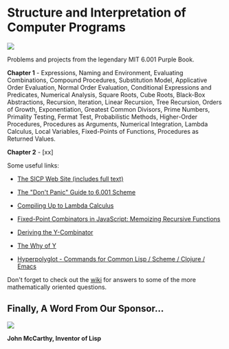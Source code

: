 Structure and Interpretation of Computer Programs
=================================================
 
[![](http://farm6.static.flickr.com/5221/5599784182_5403472c2a.jpg)](http://farm6.static.flickr.com/5221/5599784182_5403472c2a.jpg)

Problems and projects from the legendary MIT 6.001 Purple Book.

**Chapter 1** - Expressions, Naming and Environment, Evaluating Combinations, Compound Procedures, Substitution Model, Applicative Order Evaluation, Normal Order Evaluation, Conditional Expressions and Predicates, Numerical Analysis, Square Roots, Cube Roots, Black-Box Abstractions, Recursion, Iteration, Linear Recursion, Tree Recursion, Orders of Growth, Exponentiation, Greatest Common Divisors, Prime Numbers, Primality Testing, Fermat Test, Probabilistic Methods, Higher-Order Procedures, Procedures as Arguments, Numerical Integration, Lambda Calculus, Local Variables, Fixed-Points of Functions, Procedures as Returned Values.

**Chapter 2** - [xx]

Some useful links:

* [The SICP Web Site (includes full text)](http://mitpress.mit.edu/sicp/) 

* [The "Don't Panic" Guide to 6.001 Scheme](http://sicp.ai.mit.edu/Spring-2005/manuals/dontpanicnew.html)

* [Compiling Up to Lambda Calculus](http://matt.might.net/articles/compiling-up-to-lambda-calculus/)

* [Fixed-Point Combinators in JavaScript: Memoizing Recursive Functions](http://matt.might.net/articles/implementation-of-recursive-fixed-point-y-combinator-in-javascript-for-memoization/)

* [Deriving the Y-Combinator](http://www.catonmat.net/blog/derivation-of-ycombinator/)

* [The Why of Y](http://www.catonmat.net/blog/wp-content/uploads/2010/02/thewhyofywhyofy.pdf)

* [Hyperpolyglot - Commands for Common Lisp / Scheme / Clojure / Emacs](http://hyperpolyglot.org/lisp)

Don't forget to check out the [wiki](/psholtz/MIT-SICP/wiki) for answers to some of the more mathematically oriented questions.

Finally, A Word From Our Sponsor...
----------------------------------- 


[![](http://farm6.static.flickr.com/5239/5890766673_7bf85a61a7.jpg)](http://farm6.static.flickr.com/5239/5890766673_7bf85a61a7.jpg)

**John McCarthy, Inventor of Lisp**